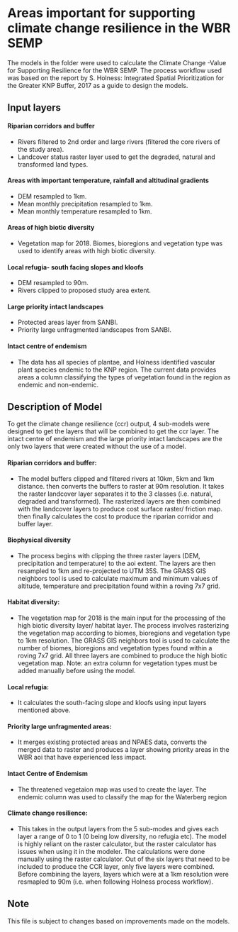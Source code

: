 # Areas important for supporting climate change resilience in the WBR SEMP

The models in the folder were used to calculate the Climate Change -Value for Supporting Resilience for the WBR SEMP. The process workflow used was based on the report by S. Holness: Integrated Spatial Prioritization for the Greater KNP Buffer, 2017 as a guide to design the models.

## Input layers

#### Riparian corridors and buffer
- Rivers filtered to 2nd order and large rivers (filtered the core rivers of the study area).
- Landcover status raster layer used to get the degraded, natural and transformed land types.

#### Areas with important temperature, rainfall and altitudinal gradients
- DEM resampled to 1km.
- Mean monthly precipitation resampled to 1km.
- Mean monthly temperature resampled to 1km.

#### Areas of high biotic diversity
- Vegetation map for 2018. Biomes, bioregions and vegetation type was used to identify areas with high biotic diversity.

#### Local refugia- south facing slopes and kloofs
- DEM resampled to 90m.
- Rivers clipped to proposed study area extent.

#### Large priority intact landscapes
- Protected areas layer from SANBI.
- Priority large unfragmented landscapes from SANBI.

#### Intact centre of endemism
- The data has all species of plantae, and Holness identified vascular plant species endemic to the KNP region. The current data provides areas a column classifying the types of vegetation found in the region as endemic and non-endemic.

## Description of Model
To get the climate change resilience (ccr) output, 4 sub-models were designed to get the layers that will be combined to get the ccr layer. The intact centre of endemism and the large priority intact landscapes are the only two layers that were created without the use of a model.
#### Riparian corridors and buffer:
- The model buffers clipped and filtered rivers at 10km, 5km and 1km distance. then converts the buffers to raster at 90m resolution. It takes the raster landcover layer separates it to the 3 classes (i.e. natural, degraded and transformed). The rasterized layers are then combined with the landcover layers to produce cost surface raster/ friction map. then finally calculates the cost to produce the riparian corridor and buffer layer.
#### Biophysical diversity
- The process begins with clipping the three raster layers (DEM, precipitation and temperature) to the aoi extent. The layers are then resampled to 1km and re-projected to UTM 35S. The GRASS GIS neighbors tool is used to calculate maximum and minimum values of altitude, temperature and precipitation found within a roving 7x7 grid. 
#### Habitat diversity: 
- The vegetation map for 2018 is the main input for the processing of the high biotic diversity layer/ habitat layer. The process involves rasterizing the vegetation map according to biomes, bioregions and vegetation type to 1km resolution. The GRASS GIS neighbors tool is used to calculate the number of biomes, bioregions and vegetation types found within a roving 7x7 grid. All three layers are combined to produce the high biotic vegetation map. Note: an extra column for vegetation types must be added manually before using the model.
#### Local refugia: 
- It calculates the south-facing slope and kloofs using input layers mentioned above. 
#### Priority large unfragmented areas: 
- It merges existing protected areas and NPAES data, converts the merged data to raster and produces a layer showing priority areas in the WBR aoi that have experienced less impact.
#### Intact Centre of Endemism
- The threatened vegetaion map was used to create the layer. The endemic column was used to classify the map for the Waterberg region
#### Climate change resilience: 
- This takes in the output layers from the 5 sub-modes and gives each layer a range of 0 to 1 (0 being low diversity, no refugia etc). The model is highly reliant on the raster calculator, but the raster calculator has issues when using it in the modeler. The calculations were done manually using the raster calculator. Out of the six layers that need to be included to produce the CCR layer, only five layers were combined. Before combining the layers, layers which were at a 1km resolution were resmapled to 90m (i.e. when following Holness process workflow).

## Note
This file is subject to changes based on improvements made on the models.
